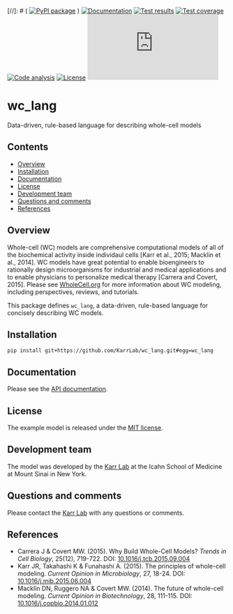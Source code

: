 [//]: # ( [![PyPI package](https://img.shields.io/pypi/v/wc_lang.svg)](https://pypi.python.org/pypi/wc_lang) )
[![Documentation](https://readthedocs.org/projects/wc_lang/badge/?version=latest)](http://wc_lang.readthedocs.org)
[![Test results](https://circleci.com/gh/KarrLab/wc_lang.svg?style=shield)](https://circleci.com/gh/KarrLab/wc_lang)
[![Test coverage](https://coveralls.io/repos/github/KarrLab/wc_lang/badge.svg)](https://coveralls.io/github/KarrLab/wc_lang)
[![Code analysis](https://api.codeclimate.com/v1/badges/bd3cac02fd316d722216/maintainability)](https://codeclimate.com/github/KarrLab/wc_lang)
[![License](https://img.shields.io/github/license/KarrLab/wc_lang.svg)](LICENSE)
![Analytics](https://ga-beacon.appspot.com/UA-86759801-1/wc_lang/README.md?pixel)

# wc_lang
Data-driven, rule-based language for describing whole-cell models

## Contents
* [Overview](#overview)
* [Installation](#installation)
* [Documentation](#documentation)
* [License](#license)
* [Development team](#development-team)
* [Questions and comments](#questions-and-comments)
* [References](#references)

## Overview
Whole-cell (WC) models are comprehensive computational models of all of the biochemical activity inside individaul cells [Karr et al., 2015; Macklin et al., 2014]. WC models have great potential to enable bioengineers to rationally design microorganisms for industrial and medical applications and to enable physicians to personalize medical therapy [Carrera and Covert, 2015]. Please see [WholeCell.org](http://www.wholecell.org) for more information about WC modeling, including perspectives, reviews, and tutorials.

This package defines `wc_lang`, a data-driven, rule-based language for concisely describing WC models.

## Installation

`pip install git+https://github.com/KarrLab/wc_lang.git#egg=wc_lang`

## Documentation
Please see the [API documentation](http://code.karrlab.org).

## License
The example model is released under the [MIT license](LICENSE).

## Development team
The model was developed by the [Karr Lab](http://www.karrlab.org) at the Icahn School of Medicine at Mount Sinai in New York.

## Questions and comments
Please contact the [Karr Lab](http://www.karrlab.org) with any questions or comments.

## References
* Carrera J & Covert MW. (2015). Why Build Whole-Cell Models? *Trends in Cell Biology*, 25(12), 719-722. DOI: [10.1016/j.tcb.2015.09.004](http://dx.doi.org/10.1016/j.tcb.2015.09.004)
* Karr JR, Takahashi K & Funahashi A. (2015). The principles of whole-cell modeling. *Current Opinion in Microbiology*, 27, 18-24. DOI: [10.1016/j.mib.2015.06.004](http://dx.doi.org/10.1016/j.mib.2015.06.004)
* Macklin DN, Ruggero NA & Covert MW. (2014). The future of whole-cell modeling. *Current Opinion in Biotechnology*, 28, 111-115. DOI: [10.1016/j.copbio.2014.01.012](http://dx.doi.org/10.1016/j.copbio.2014.01.012)
